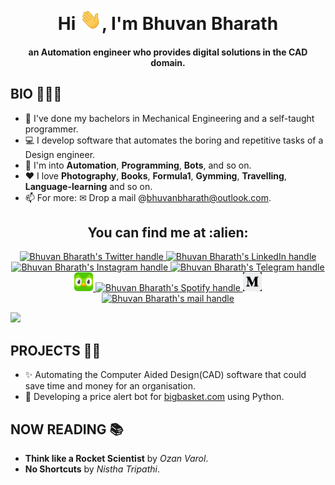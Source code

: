 <div align="center">
<h1 align="center">Hi <img width="35" src="resources/waving.gif">, I'm Bhuvan Bharath</h1>
<h4 align="center">an Automation engineer who provides digital solutions in the CAD domain.</h4>
</div>

## **BIO** 👱🏽‍♂️

- 🔧 I've done my bachelors in Mechanical Engineering and a self-taught programmer.
- 💻 I develop software that automates the boring and repetitive tasks of a Design engineer.
- 📖 I'm into **Automation**, **Programming**, **Bots**, and so on.
- ❤️ I love **Photography**, **Books**, **Formula1**, **Gymming**, **Travelling**, **Language-learning** and so on.
- 📫 For more: ✉ Drop a mail @bhuvanbharath@outlook.com.

<h2 align="center">You can find me at :alien:</h2>

<p align="center">
  <a href="https://twitter.com/bhuvanbharatht">
    <img src="https://www.vectorlogo.zone/logos/twitter/twitter-tile.svg" alt="Bhuvan Bharath's Twitter handle" height="30" width="30">
  </a>

  <a href="https://www.linkedin.com/in/bhuvan-bharath/">
    <img src="https://www.vectorlogo.zone/logos/linkedin/linkedin-tile.svg" alt="Bhuvan Bharath's LinkedIn handle" height="30" width="30">
  </a>

 <a href="https://www.instagram.com/bhuvanbharath.t/">
    <img src="https://www.vectorlogo.zone/logos/instagram/instagram-tile.svg" alt="Bhuvan Bharath's Instagram handle" height="30" width="30">
  </a>
  
   <a href="https://t.me/bhuvanbharath">
    <img src="https://www.vectorlogo.zone/logos/telegram/telegram-tile.svg" alt="Bhuvan Bharath's Telegram handle" height="30" width="30">
  </a>
  
  <a href="https://www.duolingo.com/profile/not_a_linguist">
    <img src="resources/duolingo-icon.svg" alt="Bhuvan Bharath's Duolingo handle" height="30" width="30">
  </a>
  
  <a href="https://open.spotify.com/user/2gxxwvzr8w5an9s3s1d0p4jgf?si=3ee1ad832c094193">
    <img src="https://www.vectorlogo.zone/logos/spotify/spotify-tile.svg" alt="Bhuvan Bharath's Spotify handle" height="30" width="30">
  </a>
  
   <a href="https://medium.com/@bhuvanbharath">
    <img src="resources/medium.png" alt="Bhuvan Bharath's Medium handle" height="30" width="30">
   </a>
   
   <a href="bhuvanbharath.t@gmail.com">
     <img src="https://www.vectorlogo.zone/logos/gmail/gmail-tile.svg" alt="Bhuvan Bharath's mail handle" height="30" width="30">
   </a>
   
</p>

<a href="https://www.youtube.com/watch?v=dQw4w9WgXcQ"><img src="https://user-images.githubusercontent.com/73097560/115834477-dbab4500-a447-11eb-908a-139a6edaec5c.gif"></a>

## **PROJECTS** 👨‍💻

- ✨ Automating the Computer Aided Design(CAD) software that could save time and money for an organisation.
- :robot: Developing a price alert bot for [bigbasket.com](https://www.bigbasket.com) using Python.

## **NOW READING** 📚

- **Think like a Rocket Scientist** by *Ozan* *Varol*.
- **No Shortcuts** by *Nistha* *Tripathi*.
  
